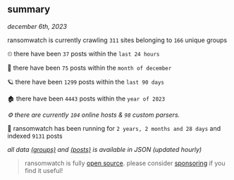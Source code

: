 
## summary
_december 6th, 2023_

ransomwatch is currently crawling `311` sites belonging to `166` unique groups

⏲ there have been `37` posts within the `last 24 hours`

🦈 there have been `75` posts within the `month of december`

🪐 there have been `1299` posts within the `last 90 days`

🏚 there have been `4443` posts within the `year of 2023`

_⚙️ there are currently `104` online hosts & `98` custom parsers._

🦕 ransomwatch has been running for `2 years, 2 months and 28 days` and indexed `9131` posts

_all data  [(groups)](http://ransomwhat.telemetry.ltd/groups) and [(posts)](http://ransomwhat.telemetry.ltd/posts) is available in JSON (updated hourly)_

> ransomwatch is fully [open source](https://github.com/joshhighet/ransomwatch#ransomwatch--). please consider [sponsoring](https://github.com/sponsors/joshhighet) if you find it useful!
